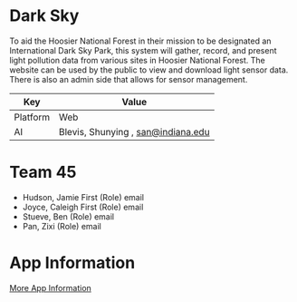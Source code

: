 # Dark Sky
To aid the Hoosier National Forest in their mission to be designated an International Dark Sky Park, this system will gather, record, and present light pollution data from various sites in Hoosier National Forest.
The website can be used by the public to view and download light sensor data. There is also an admin side that allows for sensor management.


| Key   |      Value    |
|----------|-------------|
| Platform | Web |
| AI | Blevis, Shunying , san@indiana.edu |

# Team 45
- Hudson, Jamie First (Role) email
- Joyce, Caleigh First (Role) email
- Stueve, Ben (Role) email
- Pan, Zixi (Role) email

# App Information
[More App Information](app/README.md)
